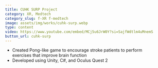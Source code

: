 ```yaml
---
title: CUHK SURP Project
category: XR, Medtech
category_slug: f-XR f-medtech
image: assets/img/works/cuhk-surp.webp
type: content
video: https://www.youtube.com/embed/MCj5u6JrW0Y?si=SajfWdtlm4uMnemS
button_url: cuhk-surp
---
```

* Created Pong-like game to encourage stroke patients to perform exercises that improve brain function
* Developed using Unity, C#, and Oculus Quest 2
